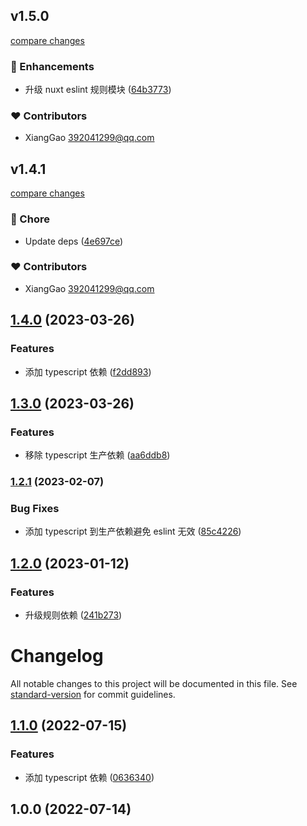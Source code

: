 

## v1.5.0

[compare changes](https://github.com/roshan-labs/eslint-config/compare/v1.4.1...v1.5.0)

### 🚀 Enhancements

- 升级 nuxt eslint 规则模块 ([64b3773](https://github.com/roshan-labs/eslint-config/commit/64b3773))

### ❤️ Contributors

- XiangGao <392041299@qq.com>

## v1.4.1

[compare changes](https://github.com/roshan-labs/eslint-config/compare/v1.4.0...v1.4.1)

### 🏡 Chore

- Update deps ([4e697ce](https://github.com/roshan-labs/eslint-config/commit/4e697ce))

### ❤️ Contributors

- XiangGao <392041299@qq.com>

## [1.4.0](https://github.com/roshan-labs/eslint-config/compare/v1.3.0...v1.4.0) (2023-03-26)


### Features

* 添加 typescript 依赖 ([f2dd893](https://github.com/roshan-labs/eslint-config/commit/f2dd8932c2e18aa28578714f03fe343725ba7932))

## [1.3.0](https://github.com/roshan-labs/eslint-config/compare/v1.2.1...v1.3.0) (2023-03-26)


### Features

* 移除 typescript 生产依赖 ([aa6ddb8](https://github.com/roshan-labs/eslint-config/commit/aa6ddb8fb08c5f4b88ee1baebed1b2f351e8edd2))

### [1.2.1](https://github.com/roshan-labs/eslint-config/compare/v1.2.0...v1.2.1) (2023-02-07)


### Bug Fixes

* 添加 typescript 到生产依赖避免 eslint 无效 ([85c4226](https://github.com/roshan-labs/eslint-config/commit/85c4226b5f68c91b495ff29e3603c47f6991ab81))

## [1.2.0](https://github.com/roshan-labs/eslint-config/compare/v1.1.0...v1.2.0) (2023-01-12)


### Features

* 升级规则依赖 ([241b273](https://github.com/roshan-labs/eslint-config/commit/241b2735d1352acea5c60249e8e6c690d3900c0f))

# Changelog

All notable changes to this project will be documented in this file. See [standard-version](https://github.com/conventional-changelog/standard-version) for commit guidelines.

## [1.1.0](https://github.com/roshan-labs/eslint-config/compare/v1.0.0...v1.1.0) (2022-07-15)


### Features

* 添加 typescript 依赖 ([0636340](https://github.com/roshan-labs/eslint-config/commit/0636340cae719b2dc0d858507d88a59113ea57fa))

## 1.0.0 (2022-07-14)